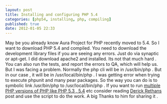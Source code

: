 ```yaml
---
layout: post
title: Installing and configuring PHP 5.4
categories: [php54, installing, php, compiling]
published: true
date: 2012-01-05 22:33
---
```

May be you already know Aura Project for PHP recently moved to 5.4. So I want to download PHP 5.4 and compiled. You need to download the development library files if you are seeing any errors. Just do via synaptic or apt-get. I did download apache2 and installed. Its not that much hard .  You can also run the tests, and report the errors to QA, which will help us. But I was facing a problem. Normally the php cli will be in /usr/bin/php . But in our case , it will be in /usr/local/bin/php . I was getting error when trying to execute phpunit and many pear packages. So the way you can do is to symbolic link /usr/bin/php to /usr/local/bin/php .  If you want to run [multiple PHP versions of PHP like PHP 5.3 , 5.4](http://derickrethans.nl/multiple-php-version-setup.html) etc consider reading [Derick Rethans](http://derickrethans.nl/) post and use the script to do the work. A big Thanks to him for sharing it .   
